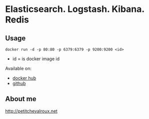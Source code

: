 # Elasticsearch. Logstash. Kibana. Redis

## Usage
```
docker run -d -p 80:80 -p 6379:6379 -p 9200:9200 <id>
```

* id = is docker image id

Available on:
* [docker hub](https://registry.hub.docker.com/u/petitchevalroux/elkr/)
* [github](https://github.com/petitchevalroux/docker-elkr)

## About me
http://petitchevalroux.net